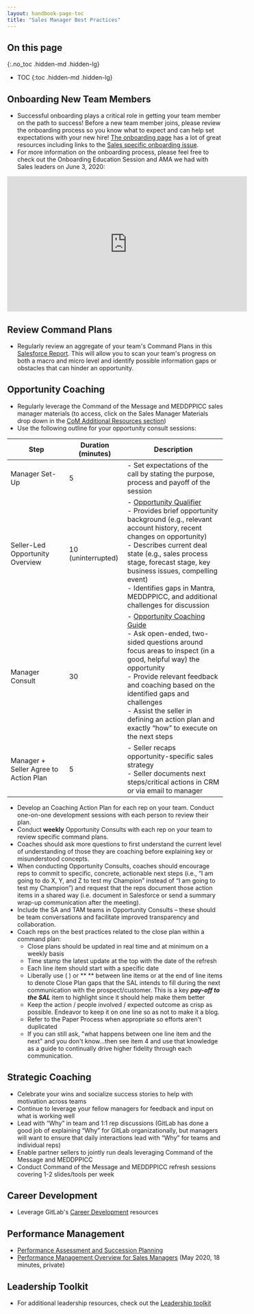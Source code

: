 ```yaml
---
layout: handbook-page-toc
title: "Sales Manager Best Practices"
---
```


## On this page
{:.no_toc .hidden-md .hidden-lg}

- TOC
{:toc .hidden-md .hidden-lg}


## Onboarding New Team Members 
* Successful onboarding plays a critical role in getting your team member on the path to success! Before a new team member joins, please review the onboarding process so you know what to expect and can help set expectations with your new hire! [The onboarding page](/handbook/people-group/general-onboarding/) has a lot of great resources including links to the [Sales specific onboarding issue](/handbook/people-group/general-onboarding/#role-specific-templates).
* For more information on the onboarding process, please feel free to check out the Onboarding Education Session and AMA we had with Sales leaders on June 3, 2020:

<!-- blank line -->
<iframe width="560" height="315" src="https://www.youtube.com/embed/hambdfyj0xU" frameborder="0" allow="accelerometer; autoplay; encrypted-media; gyroscope; picture-in-picture" allowfullscreen></iframe>
<!-- blank line -->
 

## Review Command Plans

*   Regularly review an aggregate of your team's Command Plans in this [Salesforce Report](https://gitlab.my.salesforce.com/00O4M000004e1dZ). This will allow you to scan your team's progress on both a macro and micro level and identify possible information gaps or obstacles that can hinder an opportunity. 

## Opportunity Coaching

*  Regularly leverage the Command of the Message and MEDDPPICC sales manager materials (to access, click on the Sales Manager Materials drop down in the [CoM Additional Resources section](/handbook/sales/command-of-the-message/#resources-sales-manager-materials))
*  Use the following outline for your opportunity consult sessions:

| **Step** | **Duration (minutes)** | **Description** |
| ------ | ------ | ------ |
| Manager Set-Up | 5 | - Set expectations of the call by stating the purpose, process and payoff of the session |
| Seller-Led Opportunity Overview | 10 (uninterrupted) | - [Opportunity Qualifier](https://docs.google.com/document/d/1Tz6bQKD4Ff2-XqpSXRQslD8yvrphwXaL6oEl74DAjeQ/edit?usp=sharing) <br> - Provides brief opportunity background (e.g., relevant account history, recent changes on opportunity) <br> - Describes current deal state (e.g., sales process stage, forecast stage, key business issues, compelling event) <br> - Identifies gaps in Mantra, MEDDPPICC, and additional challenges for discussion |
| Manager Consult | 30 | - [Opportunity Coaching Guide](https://docs.google.com/document/d/1IZA9Fo2SvZOrtUVpXOjwwqs76lKdXFs4hTezbxRq5v8/edit?usp=sharing) <br> - Ask open-ended, two-sided questions around focus areas to inspect (in a good, helpful way) the opportunity <br> - Provide relevant feedback and coaching based on the identified gaps and challenges <br> - Assist the seller in defining an action plan and exactly “how” to execute on the next steps |
| Manager + Seller Agree to Action Plan | 5 | - Seller recaps opportunity-specific sales strategy <br> - Seller documents next steps/critical actions in CRM or via email to manager |

*   Develop an Coaching Action Plan for each rep on your team. Conduct one-on-one development sessions with each person to review their plan.
*   Conduct **weekly** Opportunity Consults with each rep on your team to review specific command plans. 
*   Coaches should ask more questions to first understand the current level of understanding of those they are coaching before explaining key or misunderstood concepts.
*   When conducting Opportunity Consults, coaches should encourage reps to commit to specific, concrete, actionable next steps (i.e., “I am going to do X, Y, and Z to test my Champion” instead of “I am going to test my Champion”) and request that the reps document those action items in a shared way (i.e. document in Salesforce or send a summary wrap-up communication after the meeting).
*   Include the SA and TAM teams in Opportunity Consults – these should be team conversations and facilitate improved transparency and collaboration.
*   Coach reps on the best practices related to the close plan within a command plan:
    *   Close plans should be updated in real time and at minimum on a weekly basis
    *   Time stamp the latest update at the top with the date of the refresh
    *   Each line item should start with a specific date
    *   Liberally use ( ) or ** ** between line items or at the end of line items to denote Close Plan gaps that the SAL intends to fill during the next communication with the prospect/customer. This is a key **_pay-off to the SAL_** item to highlight since it should help make them better
    *   Keep the action / people involved / expected outcome as crisp as possible. Endeavor to keep it on one line so as not to make it a blog.
    *   Refer to the Paper Process when appropriate so efforts aren't duplicated
    *   If you can still ask, "what happens between one line item and the next" and you don't know...then see item 4 and use that knowledge as a guide to continually drive higher fidelity through each communication.

## Strategic Coaching

*   Celebrate your wins and socialize success stories to help with motivation across teams 
*   Continue to leverage your fellow managers for feedback and input on what is working well
*   Lead with “Why” in team and 1:1 rep discussions (GitLab has done a good job of explaining “Why” for GitLab organizationally, but managers will want to ensure that daily interactions lead with “Why” for teams and individual reps)
*   Enable partner sellers to jointly run deals leveraging Command of the Message and MEDDPPICC
*   Conduct Command of the Message and MEDDPPICC refresh sessions covering 1-2 slides/tools per week

## Career Development

*   Leverage GitLab's [Career Development](/handbook/people-group/learning-and-development/career-development/) resources

## Performance Management

*   [Performance Assessment and Succession Planning](/handbook/people-group/performance-assessments-and-succession-planning/)
*   [Performance Management Overview for Sales Managers](https://youtu.be/mIPFhq0Th1w) (May 2020, 18 minutes, private)

## Leadership Toolkit 
* For additional leadership resources, check out the [Leadership toolkit](/handbook/people-group/leadership-toolkit/)



